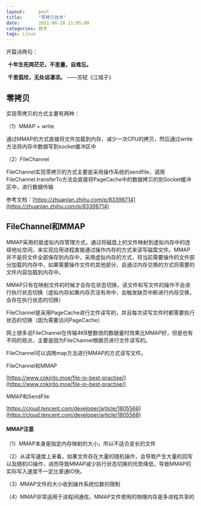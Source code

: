 ```yaml
---
layout:     post
title:      "零拷贝技术"
date:       2021-06-28 11:05:00
categories: 技术
tags: Linux
---
```


开篇诗两句：

​        **十年生死两茫茫，不思量，自难忘。**

​        **千里孤坟，无处话凄凉。**                         ——苏轼《江城子》



## 零拷贝

实现零拷贝的方式主要有两种： 

（1）MMAP + write  

通过MMAP的方式直接将文件加载到内存，减少一次CPU的拷贝，然后通过write方法将内存中数据写到socket缓冲区中 

（2）FileChannel 

FileChannel实现零拷贝的方式主要是采用操作系统的sendfile，调用FileChannel.transferTo方法会直接将PageCache中的数据拷贝的到Socket缓冲区中，进行数据传输 

参考文档：[https://zhuanlan.zhihu.com/p/83398714](https://zhuanlan.zhihu.com/p/83398714)

## FileChannel和MMAP

MMAP采用的是虚拟内存管理方式，通过将磁盘上的文件映射到虚拟内存中的连续地址空间，来实现应用进程直接通过操作内存的方式来读写磁盘文件。MMAP并不是将文件全部保存到内存中，采用虚拟内存的方式，将当前需要操作的文件部分加载的内存中，如果需要操作文件的其他部分，会通过内存交换的方式将需要的文件内容加载到内存中。 

MMAP只有在映射文件的时候才会存在状态切换，读文件和写文件的操作不会进行执行状态切换（虚拟内存如果内存页没有命中，会触发缺页中断进行内存交换，会存在执行状态的切换） 

FileChannel是采用PageCache进行文件读写的，并且每次读写文件时都需要执行状态的切换（因为需要访问PageCache） 

网上很多说FileChannel在传输4KB整数倍的数据量时效果比MMAP好，但是也有不同的观点，主要是因为FileChannel根据页进行文件读写的。

FileChannel可以调用map方法进行MMAP的方式读写文件。

FileChannel和MMAP 

[https://www.cnkirito.moe/file-io-best-practise/](https://www.cnkirito.moe/file-io-best-practise/)

MMAP和SendFile 

[https://cloud.tencent.com/developer/article/1805566](https://cloud.tencent.com/developer/article/1805566)

#### MMAP注意

（1）MMAP本身是指定内存映射的大小，所以不适合变长的文件

（2）从读写速度上来看，如果文件存在大量的随机操作，会导致产生大量的回写以及随机IO操作，进而导致MMAP减少执行状态切换的优势降低，导致MMAP的实际写入速度不一定比普通IO快。

（3）MMAP文件的大小收到操作系统位数的限制

（4）MMAP非常适用于进程间通信，MMAP文件使用的物理内存是多进程共享的